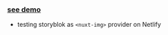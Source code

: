### [see demo](https://stellar-griffin-140119.netlify.app/)

- testing storyblok as `<nuxt-img>` provider on Netlify
